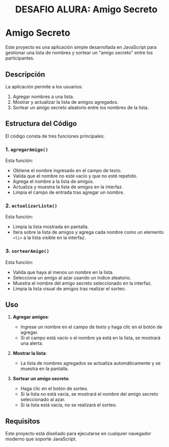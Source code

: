 <h1 align="center"> DESAFIO ALURA: Amigo Secreto </h1>


# Amigo Secreto

Este proyecto es una aplicación simple desarrollada en JavaScript para gestionar una lista de nombres y sortear un "amigo secreto" entre los participantes.

## Descripción

La aplicación permite a los usuarios:

1. Agregar nombres a una lista.
2. Mostrar y actualizar la lista de amigos agregados.
3. Sortear un amigo secreto aleatorio entre los nombres de la lista.

## Estructura del Código

El código consta de tres funciones principales:

### 1. `agregarAmigo()`

Esta función:
- Obtiene el nombre ingresado en el campo de texto.
- Valida que el nombre no esté vacío y que no esté repetido.
- Agrega el nombre a la lista de amigos.
- Actualiza y muestra la lista de amigos en la interfaz.
- Limpia el campo de entrada tras agregar un nombre.

### 2. `actualizarLista()`

Esta función:
- Limpia la lista mostrada en pantalla.
- Itera sobre la lista de amigos y agrega cada nombre como un elemento `<li>` a la lista visible en la interfaz.

### 3. `sortearAmigo()`

Esta función:
- Valida que haya al menos un nombre en la lista.
- Selecciona un amigo al azar usando un índice aleatorio.
- Muestra el nombre del amigo secreto seleccionado en la interfaz.
- Limpia la lista visual de amigos tras realizar el sorteo.

## Uso

1. **Agregar amigos**:
   - Ingrese un nombre en el campo de texto y haga clic en el botón de agregar.
   - Si el campo está vacío o el nombre ya está en la lista, se mostrará una alerta.

2. **Mostrar la lista**:
   - La lista de nombres agregados se actualiza automáticamente y se muestra en la pantalla.

3. **Sortear un amigo secreto**:
   - Haga clic en el botón de sorteo.
   - Si la lista no está vacía, se mostrará el nombre del amigo secreto seleccionado al azar.
   - Si la lista está vacía, no se realizará el sorteo.

## Requisitos

Este proyecto está diseñado para ejecutarse en cualquier navegador moderno que soporte JavaScript.



